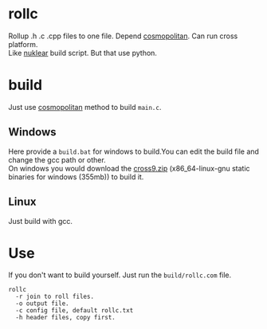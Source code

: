 # rollc  
Rollup .h .c .cpp files to one file. Depend [cosmopolitan](https://justine.lol/cosmopolitan/download.html). Can run cross platform.  
Like [nuklear](https://github.com/vurtun/nuklear) build script. But that use python.

# build  
Just use [cosmopolitan](https://justine.lol/cosmopolitan/download.html) method to build ```main.c```.  

## Windows
Here provide a ```build.bat``` for windows to build.You can edit the build file and change the gcc path or other.  
On windows you would download the [cross9.zip](https://justine.lol/linux-compiler-on-windows/cross9.zip) (x86_64-linux-gnu static binaries for windows (355mb)) to build it.

## Linux
Just build with gcc.

# Use
If you don't want to build yourself. Just run the ```build/rollc.com``` file.  

```
rollc 
  -r join to roll files.
  -o output file.
  -c config file, default rollc.txt
  -h header files, copy first.
```
